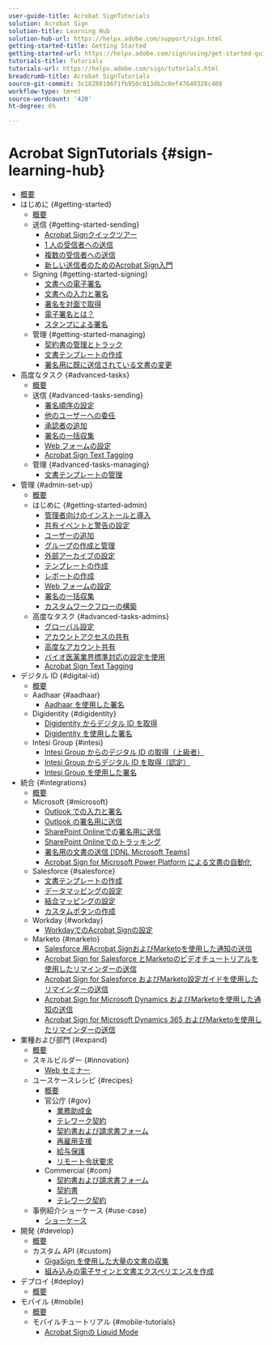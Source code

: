 ```yaml
---
user-guide-title: Acrobat SignTutorials
solution: Acrobat Sign
solution-title: Learning Hub
solution-hub-url: https://helpx.adobe.com/support/sign.html
getting-started-title: Getting Started
getting-started-url: https://helpx.adobe.com/sign/using/get-started-guide.html
tutorials-title: Tutorials
tutorials-url: https://helpx.adobe.com/sign/tutorials.html
breadcrumb-title: Acrobat SignTutorials
source-git-commit: 3c18280106f1fb950c013db2c0ef47640328c408
workflow-type: tm+mt
source-wordcount: '420'
ht-degree: 6%

---
```



# Acrobat SignTutorials {#sign-learning-hub}

+ [概要](overview.md)
+ はじめに {#getting-started}
   + [概要](sign-beginner-tutorials/beginner-users-overview.md)
   + 送信 {#getting-started-sending}
      + [Acrobat Signクイックツアー](sign-beginner-tutorials/quick-tour.md)
      + [1 人の受信者への送信](sign-beginner-tutorials/send-to-single-recipient.md)
      + [複数の受信者への送信](sign-beginner-tutorials/send-to-multiple-recipients.md)
      + [新しい送信者のためのAcrobat Sign入門](sign-beginner-tutorials/new-sender.md)
   + Signing {#getting-started-signing}
      + [文書への電子署名](sign-beginner-tutorials/electronically-sign-a-document.md)
      + [文書への入力と署名](sign-beginner-tutorials/fill-and-sign.md)
      + [署名を対面で取得](sign-beginner-tutorials/sign-in-person.md)
      + [電子署名とは？](sign-beginner-tutorials/sign-with-a-digital-signature.md)
      + [スタンプによる署名](sign-beginner-tutorials/sign-with-a-stamp.md)
   + 管理 {#getting-started-managing}
      + [契約書の管理とトラック](sign-beginner-tutorials/manage-and-track.md)
      + [文書テンプレートの作成](https://experienceleague.adobe.com/docs/document-cloud-learn/sign-learning-hub/admin-set-up/getting-started-admin/create-a-template.html)
      + [署名用に既に送信されている文書の変更](sign-beginner-tutorials/modify-in-flight.md)
+ 高度なタスク {#advanced-tasks}
   + [概要](sign-advanced-users/advanced-users-overview.md)
   + 送信 {#advanced-tasks-sending}
      + [署名順序の設定](sign-advanced-users/setting-up-routing.md)
      + [他のユーザーへの委任](sign-advanced-users/delegate-signature.md)
      + [承認者の追加](sign-advanced-users/add-an-approver.md)
      + [署名の一括収集](https://experienceleague.adobe.com/docs/document-cloud-learn/sign-learning-hub/admin-set-up/getting-started-admin/megasign.html)
      + [Web フォームの設定](https://experienceleague.adobe.com/docs/document-cloud-learn/sign-learning-hub/admin-set-up/getting-started-admin/webform.html)
      + [Acrobat Sign Text Tagging](https://experienceleague.adobe.com/docs/document-cloud-learn/sign-learning-hub/admin-set-up/advanced-tasks-admins/adobe-sign-text-tagging.html)
   + 管理 {#advanced-tasks-managing}
      + [文書テンプレートの管理](sign-advanced-users/edit-a-template.md)
+ 管理 {#admin-set-up}
   + [概要](admin/intro-admin-overview.md)
   + はじめに {#getting-started-admin}
      + [管理者向けのインストールと導入](admin/up-and-running-admin.md)
      + [共有イベントと警告の設定](admin/set-up-shared-events-and-alert.md)
      + [ユーザーの追加](admin/add-users-to-your-account.md)
      + [グループの作成と管理](admin/create-and-manage-groups.md)
      + [外部アーカイブの設定](admin/set-up-your-external-archive.md)
      + [テンプレートの作成](sign-advanced-users/create-a-template.md)
      + [レポートの作成](admin/create-a-report.md)
      + [Web フォームの設定](sign-advanced-users/webform.md)
      + [署名の一括収集](sign-advanced-users/megasign.md)
      + [カスタムワークフローの構築](admin/building-a-custom-workflow.md)
   + 高度なタスク {#advanced-tasks-admins}
      + [グローバル設定](admin/learn-about-global-settings.md)
      + [アカウントアクセスの共有](admin/share-account-access.md)
      + [高度なアカウント共有](admin/advanced-account-sharing.md)
      + [バイオ医薬業界標準対応の設定を使用](admin/use-bio-pharma-settings.md)
      + [Acrobat Sign Text Tagging](sign-advanced-users/adobe-sign-text-tagging.md)
+ デジタル ID {#digital-id}
   + [概要](digitalid/digitalid-overview.md)
   + Aadhaar {#aadhaar}
      + [Aadhaar を使用した署名](digitalid/aadhaar-sign.md)
   + Digidentity {#digidentity}
      + [Digidentity からデジタル ID を取得](digitalid/digidentity-reg.md)
      + [Digidentity を使用した署名](digitalid/digidentity-sign.md)
   + Intesi Group {#intesi}
      + [Intesi Group からのデジタル ID の取得（上級者）](digitalid/intesi-advanced.md)
      + [Intesi Group からデジタル ID を取得（認定）](digitalid/intesi-qualified.md)
      + [Intesi Group を使用した署名](digitalid/intesi-sign.md)
+ 統合 {#integrations}
   + [概要](integrations/integrations-overview.md)
   + Microsoft {#microsoft}
      + [Outlook での入力と署名](integrations/fill-and-sign-doc-microsoft-outlook.md)
      + [Outlook の署名用に送信](integrations/send-for-signature-with-outlook.md)
      + [SharePoint Onlineでの署名用に送信](integrations/send-for-signature-with-sharepoint-online.md)
      + [SharePoint Onlineでのトラッキング](integrations/track-an-agreement-with-sharepoint-online.md)
      + [署名用の文書の送信 [!DNL Microsoft Teams]](integrations/adobe-sign-teams-mortgage.md)
      + [Acrobat Sign for Microsoft Power Platform による文書の自動化](integrations/documentautomation.md)
   + Salesforce {#salesforce}
      + [文書テンプレートの作成](integrations/create-an-agreement-template.md)
      + [データマッピングの設定](integrations/set-up-data-mapping.md)
      + [結合マッピングの設定](integrations/set-up-merging-map.md)
      + [カスタムボタンの作成](integrations/create-a-custom-button.md)
   + Workday {#workday}
      + [WorkdayでのAcrobat Signの設定](integrations/workday.md)
   + Marketo {#marketo}
      + [Salesforce 用Acrobat SignおよびMarketoを使用した通知の送信](integrations/marketo-salesforce-sms.md)
      + [Acrobat Sign for Salesforce とMarketoのビデオチュートリアルを使用したリマインダーの送信](integrations/marketo-salesforce-reminder-video.md)
      + [Acrobat Sign for Salesforce およびMarketo設定ガイドを使用したリマインダーの送信](integrations/marketo-salesforce-reminder.md)
      + [Acrobat Sign for Microsoft Dynamics およびMarketoを使用した通知の送信](integrations/marketo-dynamics-sms.md)
      + [Acrobat Sign for Microsoft Dynamics 365 およびMarketoを使用したリマインダーの送信](integrations/marketo-dynamics-reminder.md)
+ 業種および部門 {#expand}
   + [概要](sign-usecase/expand-inspire-overview.md)
   + スキルビルダー {#innovation}
      + [Web セミナー](sign-usecase/innovation-series.md)
   + ユースケースレシピ {#recipes}
      + [概要](sign-usecase/recipes.md)
      + 官公庁 {#gov}
         + [業務助成金](sign-usecase/usecasegovgrants.md)
         + [テレワーク契約](sign-usecase/usecasegovtelework.md)
         + [契約書および請求書フォーム](sign-usecase/usecasegovcontracts.md)
         + [再雇用支援](sign-usecase/usecasegovreemployment.md)
         + [給与保護](sign-usecase/usecasegovpaycheck.md)
         + [リモート令状要求](sign-usecase/usecasegovremote.md)
      + Commercial {#com}
         + [契約書および請求書フォーム](sign-usecase/usecasecomcontracts.md)
         + [契約書](sign-usecase/usecasecompolicy.md)
         + [テレワーク契約](sign-usecase/usecasecomtelework.md)
   + 事例紹介ショーケース {#use-case}
      + [ショーケース](sign-usecase/use-case-showcase.md)
+ 開発 {#develop}
   + [概要](develop/develop-overview.md)
   + カスタム API {#custom}
      + [GigaSign を使用した大量の文書の収集](develop/gigasign.md)
      + [組み込みの電子サインと文書エクスペリエンスを作成](develop/embeddedesignature.md)
+ デプロイ {#deploy}
   + [概要](deploy-overview.md)
+ モバイル {#mobile}
   + [概要](mobile/mobile-overview.md)
   + モバイルチュートリアル {#mobile-tutorials}
      + [Acrobat Signの Liquid Mode](mobile/liquidmode.md)
